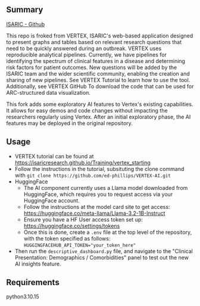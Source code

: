 ## Summary ##
[ISARIC - Github](https://github.com/ISARICResearch)

This repo is froked from VERTEX, ISARIC's web-based application designed to present graphs and tables based on relevant research questions that need to be quickly answered during an outbreak. VERTEX uses reproducible analytical pipelines. Currently, we have pipelines for identifying the spectrum of clinical features in a disease and determining risk factors for patient outcomes. New questions will be added by the ISARIC team and the wider scientific community, enabling the creation and sharing of new pipelines. See VERTEX Tutorial to learn how to use the tool. Additionally, see VERTEX GitHub To download the code that can be used for ARC-structured data visualization.

This fork adds some exploratory AI features to Vertex's existing capabilities. It allows for easy demos and code changes without impacting the researchers regularly using Vertex. After an initial exploratory phase, the AI features may be deployed in the original repository.

## Usage ##
* VERTEX tutorial can be found at https://isaricresearch.github.io/Training/vertex_starting
* Follow the instructions in the tutorial, subsituting the clone command with `git clone https://github.com/ed-phillips/VERTEX-AI.git`
* HuggingFace
  * The AI component currently uses a Llama model downloaded from HuggingFace, which requires you to request access via your HuggingFace account.
  * Follow the instructions at the model card site to get access: https://huggingface.co/meta-llama/Llama-3.2-1B-Instruct
  * Ensure you have a HF User access token set up: https://huggingface.co/settings/tokens
  * Once this is done, create a `.env` file at the top level of the repository, with the token specified as follows: `HUGGINGFACEHUB_API_TOKEN="your_token_here"`
* Then run the `descriptive_dashboard.py` file, and navigate to the "Clinical Presentation: Demographics / Comorbidities" panel to test out the new AI insights feature.

## Requirements ##
python3.10.15
